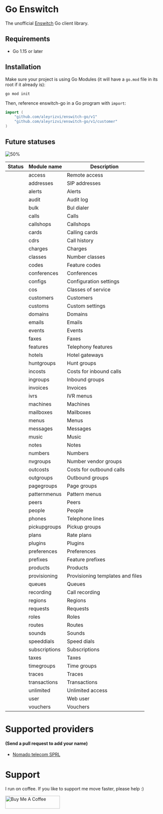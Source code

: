 # Go Enswitch

The unofficial [Enswitch](https://integrics.com/enswitch/) Go client library.

## Requirements
- Go 1.15 or later

## Installation

Make sure your project is using Go Modules (it will have a `go.mod` file in its root if it already is):

``` shell
go mod init
```

Then, reference enswitch-go in a Go program with `import`:

``` go
import (
	"github.com/aleyrizvi/enswitch-go/v1"
	"github.com/aleyrizvi/enswitch-go/v1/customer"
)
```

## Future statuses

![50%](https://progress-bar.dev/10?title=Progress)

| Status | Module name   | Description                      |
|--------|---------------|----------------------------------|
|        | access        | Remote access                    |
|        | addresses     | SIP addresses                    |
|        | alerts        | Alerts                           |
|        | audit         | Audit log                        |
|        | bulk          | Bul dialer                       |
|        | calls         | Calls                            |
|        | callshops     | Callshops                        |
|        | cards         | Calling cards                    |
|        | cdrs          | Call history                     |
|        | charges       | Charges                          |
|        | classes       | Number classes                   |
|        | codes         | Feature codes                    |
|        | conferences   | Conferences                      |
|        | configs       | Configuration settings           |
|        | cos           | Classes of service               |
|        | customers     | Customers                        |
|        | customs       | Custom settings                  |
|        | domains       | Domains                          |
|        | emails        | Emails                           |
|        | events        | Events                           |
|        | faxes         | Faxes                            |
|        | features      | Telephony features               |
|        | hotels        | Hotel gateways                   |
|        | huntgroups    | Hunt groups                      |
|        | incosts       | Costs for inbound calls          |
|        | ingroups      | Inbound groups                   |
|        | invoices      | Invoices                         |
|        | ivrs          | IVR menus                        |
|        | machines      | Machines                         |
|        | mailboxes     | Mailboxes                        |
|        | menus         | Menus                            |
|        | messages      | Messages                         |
|        | music         | Music                            |
|        | notes         | Notes                            |
|        | numbers       | Numbers                          |
|        | nvgroups      | Number vendor groups             |
|        | outcosts      | Costs for outbound calls         |
|        | outgroups     | Outbound groups                  |
|        | pagegroups    | Page groups                      |
|        | patternmenus  | Pattern menus                    |
|        | peers         | Peers                            |
|        | people        | People                           |
|        | phones        | Telephone lines                  |
|        | pickupgroups  | Pickup groups                    |
|        | plans         | Rate plans                       |
|        | plugins       | Plugins                          |
|        | preferences   | Preferences                      |
|        | prefixes      | Feature prefixes                 |
|        | products      | Products                         |
|        | provisioning  | Provisioning templates and files |
|        | queues        | Queues                           |
|        | recording     | Call recording                   |
|        | regions       | Regions                          |
|        | requests      | Requests                         |
|        | roles         | Roles                            |
|        | routes        | Routes                           |
|        | sounds        | Sounds                           |
|        | speeddials    | Speed dials                      |
|        | subscriptions | Subscriptions                    |
|        | taxes         | Taxes                            |
|        | timegroups    | Time groups                      |
|        | traces        | Traces                           |
|        | transactions  | Transactions                     |
|        | unlimited     | Unlimited access                 |
|        | user          | Web user                         |
|        | vouchers      | Vouchers                         |

# Supported providers 
#### (Send a pull request to add your name)
- [Nomado telecom SPRL](https://www.nomado.eu)

# Support
I run on coffee. If you like to support me move faster, please help :)

<a href="https://www.buymeacoffee.com/asadrizvi" target="_blank"><img src="https://cdn.buymeacoffee.com/buttons/default-orange.png" alt="Buy Me A Coffee" height="41" width="174"></a>
